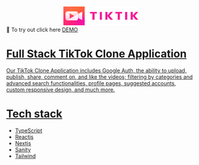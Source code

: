 <div id="top"></div>


<br />
<div align="center">
  <a href="https://github.com/jeffjiang13/tiktok">
    <img src="utils/tiktik-logo.png" alt="rent" width="200" height="50">
  </a>

</div>
👋 To try out click here
<a href="https://jj-tiktok.vercel.app/" > DEMO

# Full Stack TikTok Clone Application

Our TikTok Clone Application includes Google Auth, the ability to upload, publish, share, comment on, and like the videos; filtering by categories and advanced search functionalities, profile pages, suggested accounts, custom responsive design, and much more.

# Tech stack

- TypeScript
- Reactjs
- Nextjs
- Sanity
- Tailwind
